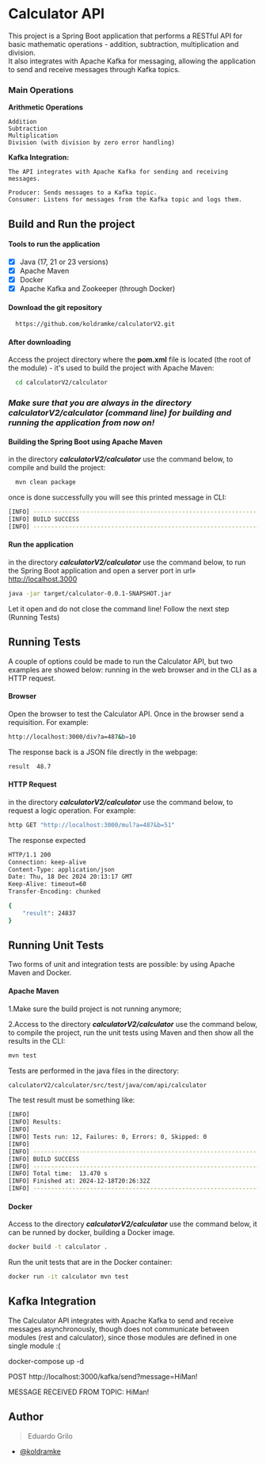 
# Calculator API 


This project is a Spring Boot application that performs a RESTful API for basic mathematic operations - addition, subtraction, multiplication and division.    
It also integrates with Apache Kafka for messaging, allowing the application to send and receive messages through Kafka topics.

### Main Operations

**Arithmetic Operations** 

    Addition
    Subtraction
    Multiplication
    Division (with division by zero error handling)

**Kafka Integration:** 

    The API integrates with Apache Kafka for sending and receiving messages.

    Producer: Sends messages to a Kafka topic.
    Consumer: Listens for messages from the Kafka topic and logs them.



## Build and Run the project

#### Tools to run the application

- [x]   Java (17, 21 or 23 versions)
- [x]   Apache Maven
- [x]   Docker
- [x]   Apache Kafka and Zookeeper (through Docker) 

#### Download the git repository

```bash
  https://github.com/koldramke/calculatorV2.git
```

#### After downloading 
Access the project directory where the **pom.xml** file is located (the root of the module) - it's used to build the project with Apache Maven:

```bash
  cd calculatorV2/calculator

```
### *Make sure that you are always in the directory **calculatorV2/calculator (command line) for building and running the application from now on!***





#### Building the Spring Boot using Apache Maven

in the directory ***calculatorV2/calculator*** use the command below, to compile and build the project:
```bash
  mvn clean package

```
once is done successfully you will see this printed message in CLI:

```bash
[INFO] ------------------------------------------------------------------------
[INFO] BUILD SUCCESS
[INFO] ------------------------------------------------------------------------

```
#### Run the application
in the directory ***calculatorV2/calculator*** use the command below, to run the Spring Boot application and open a server port in url» http://localhost.3000
```bash
java -jar target/calculator-0.0.1-SNAPSHOT.jar
```
Let it open and do not close the command line! Follow the next step (Running Tests)


## Running Tests
A couple of options could be made to run the Calculator API, but two examples are showed below: running in the web browser and in the CLI as a HTTP request.
#### Browser
Open the browser to test the Calculator API. Once in the browser send a requisition. For example:

```bash
http://localhost:3000/div?a=487&b=10
```
The response back is a JSON file directly in the webpage:
```bash
result	48.7
```

#### HTTP Request

in the directory ***calculatorV2/calculator*** use the command below, to request a logic operation. For example:
```bash
http GET "http://localhost:3000/mul?a=487&b=51"

```
The response expected
```bash
HTTP/1.1 200 
Connection: keep-alive
Content-Type: application/json
Date: Thu, 18 Dec 2024 20:13:17 GMT
Keep-Alive: timeout=60
Transfer-Encoding: chunked

{
    "result": 24837
}

```

## Running Unit Tests
Two forms of unit and integration tests are possible: by using Apache Maven and Docker.
#### Apache Maven

1.Make sure the build project is not running anymore;

2.Access to the directory ***calculatorV2/calculator*** use the command below, to compile the project, run the unit tests using Maven and then show all the results in the CLI:
```bash
mvn test

```
Tests are performed in the java files in the directory: 
```bash
calculatorV2/calculator/src/test/java/com/api/calculator

```

The test result must be something like:
```bash
[INFO] 
[INFO] Results:
[INFO] 
[INFO] Tests run: 12, Failures: 0, Errors: 0, Skipped: 0
[INFO] 
[INFO] ------------------------------------------------------------------------
[INFO] BUILD SUCCESS
[INFO] ------------------------------------------------------------------------
[INFO] Total time:  13.470 s
[INFO] Finished at: 2024-12-18T20:26:32Z
[INFO] ------------------------------------------------------------------------
```
#### Docker
Access to the directory ***calculatorV2/calculator*** use the command below, it can be runned by docker, building a Docker image. 
```bash
docker build -t calculator .

```
Run the unit tests that are in the Docker container:
```bash
docker run -it calculator mvn test

```


## Kafka Integration

The Calculator API integrates with Apache Kafka to send and receive messages asynchronously, though does not communicate between modules (rest and calculator), since those modules are defined in one single module :(

docker-compose up -d

POST http://localhost:3000/kafka/send?message=HiMan!

MESSAGE RECEIVED FROM TOPIC: HiMan!



## Author

> Eduardo Grilo
- [@koldramke](https://github.com/koldramke)

